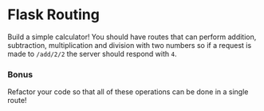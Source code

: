 # Flask Routing

Build a simple calculator! You should have routes that can perform addition, subtraction, multiplication and division with two numbers so if a request is made to `/add/2/2` the server should respond with `4`.

### Bonus

Refactor your code so that all of these operations can be done in a single route!


